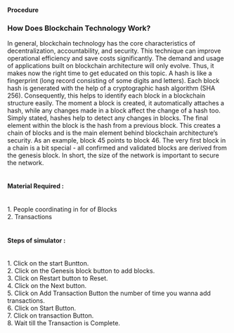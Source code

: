 #### Procedure
<h3>How Does Blockchain Technology Work?</h3>
                     In general, blockchain technology has the core characteristics of decentralization, accountability, and security. This technique can improve operational efficiency and save costs significantly. The demand and usage of applications built on blockchain architecture will only evolve. Thus, it makes now the right time to get educated on this topic.
                     A hash is like a fingerprint (long record consisting of some digits and letters). Each block hash is generated with the help of a cryptographic hash algorithm (SHA 256). Consequently, this helps to identify each block in a blockchain structure easily. The moment a block is created, it automatically attaches a hash, while any changes made in a block affect the change of a hash too. Simply stated, hashes help to detect any changes in blocks.
                     The final element within the block is the hash from a previous block. This creates a chain of blocks and is the main element behind blockchain architecture’s security. As an example, block 45 points to block 46. The very first block in a chain is a bit special - all confirmed and validated blocks are derived from the genesis block.
                     In short, the size of the network is important to secure the network.
                     <br><br>
                    <h4>Material Required :</h4><br>
                        1. People coordinating in for of Blocks <br>
                        2. Transactions
                        <br><br>
                        <h4>Steps of simulator :</h4><br>
                        1.&nbsp;Click on the start Buntton. <br>
                        2.&nbsp;Click on the Genesis block button to add blocks. <br>
                        3.&nbsp;Click on Restart button to Reset. <br>
                        4.&nbsp;Click on the Next button. <br>
                        5.&nbsp;Click on Add Transaction Button the number of time you wanna add transactions. <br>
                        6.&nbsp;Click on Start Button. <br>
                        7.&nbsp;Click on transaction Button. <br>
                        8.&nbsp;Wait till the Transaction is Complete.<br>